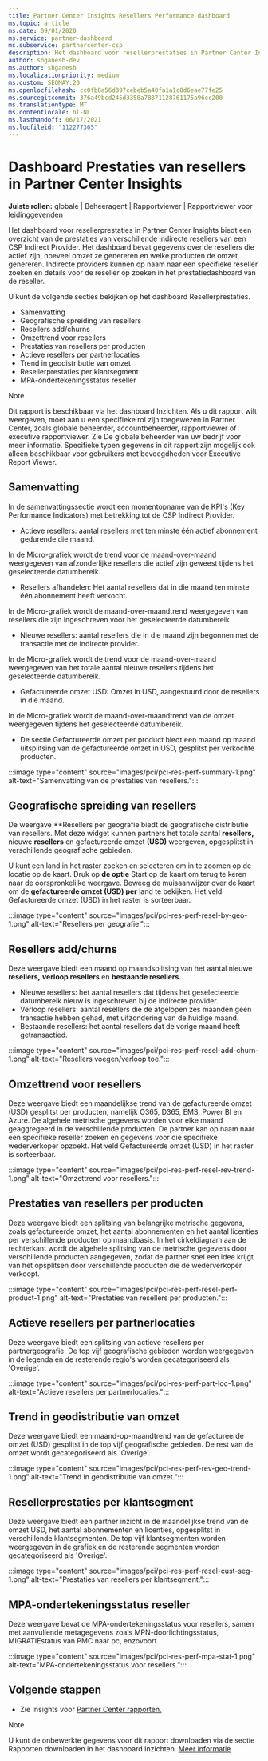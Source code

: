 ```yaml
---
title: Partner Center Insights Resellers Performance dashboard
ms.topic: article
ms.date: 09/01/2020
ms.service: partner-dashboard
ms.subservice: partnercenter-csp
description: Het dashboard voor resellerprestaties in Partner Center Insights biedt een overzicht van de prestaties van verschillende indirecte resellers van een CSP Indirect Provider.
author: shganesh-dev
ms.author: shganesh
ms.localizationpriority: medium
ms.custom: SEOMAY.20
ms.openlocfilehash: cc0fb8a56d397cebeb5a40fa1a1c8d6eae77fe25
ms.sourcegitcommit: 376a49bcd245d3358a78871128761175a96ec200
ms.translationtype: MT
ms.contentlocale: nl-NL
ms.lasthandoff: 06/17/2021
ms.locfileid: "112277365"
---
```

# <a name="reseller-performance-dashboard-in-partner-center-insights"></a>Dashboard Prestaties van resellers in Partner Center Insights

**Juiste rollen:** globale | Beheeragent | Rapportviewer | Rapportviewer voor leidinggevenden

Het dashboard voor resellerprestaties in Partner Center Insights biedt een overzicht van de prestaties van verschillende indirecte resellers van een CSP Indirect Provider. Het dashboard bevat gegevens over de resellers die actief zijn, hoeveel omzet ze genereren en welke producten de omzet genereren. Indirecte providers kunnen op naam naar een specifieke reseller zoeken en details voor de reseller op zoeken in het prestatiedashboard van de reseller.

U kunt de volgende secties bekijken op het dashboard Resellerprestaties.

- Samenvatting
- Geografische spreiding van resellers
- Resellers add/churns 
- Omzettrend voor resellers 
- Prestaties van resellers per producten
- Actieve resellers per partnerlocaties
- Trend in geodistributie van omzet
- Resellerprestaties per klantsegment
- MPA-ondertekeningsstatus reseller

 > [!NOTE]
 > Dit rapport is beschikbaar via het dashboard Inzichten. Als u dit rapport wilt weergeven, moet aan u een specifieke rol zijn toegewezen in Partner Center, zoals globale beheerder, accountbeheerder, rapportviewer of executive rapportviewer. Zie De globale beheerder van uw bedrijf voor meer informatie. Specifieke typen gegevens in dit rapport zijn mogelijk ook alleen beschikbaar voor gebruikers met bevoegdheden voor Executive Report Viewer.

## <a name="summary"></a>Samenvatting

In de samenvattingssectie wordt een momentopname van de KPI's (Key Performance Indicators) met betrekking tot de CSP Indirect Provider.

- Actieve resellers: aantal resellers met ten minste één actief abonnement gedurende die maand.

In de Micro-grafiek wordt de trend voor de maand-over-maand weergegeven van afzonderlijke resellers die actief zijn geweest tijdens het geselecteerde datumbereik.

- Resellers afhandelen: Het aantal resellers dat in die maand ten minste één abonnement heeft verkocht. 

In de Micro-grafiek wordt de maand-over-maandtrend weergegeven van resellers die zijn ingeschreven voor het geselecteerde datumbereik.

- Nieuwe resellers: aantal resellers die in die maand zijn begonnen met de transactie met de indirecte provider. 

In de Micro-grafiek wordt de trend voor de maand-over-maand weergegeven van het totale aantal nieuwe resellers tijdens het geselecteerde datumbereik.

- Gefactureerde omzet USD: Omzet in USD, aangestuurd door de resellers in die maand. 

In de Micro-grafiek wordt de maand-over-maandtrend van de omzet weergegeven tijdens het geselecteerde datumbereik.

- De sectie Gefactureerde omzet per product biedt een maand op maand uitsplitsing van de gefactureerde omzet in USD, gesplitst per verkochte producten. 

:::image type="content" source="images/pci/pci-res-perf-summary-1.png" alt-text="Samenvatting van de prestaties van resellers.":::

## <a name="geographical-spread-of-resellers"></a>Geografische spreiding van resellers

De weergave **Resellers per geografie biedt de geografische distributie van resellers. Met deze widget kunnen partners het totale aantal **resellers,** nieuwe **resellers** en gefactureerde omzet **(USD)** weergeven, opgesplitst in verschillende geografische gebieden.

U kunt een land in het raster zoeken en selecteren om in te zoomen op de locatie op de kaart. Druk op **de optie** Start op de kaart om terug te keren naar de oorspronkelijke weergave. Beweeg de muisaanwijzer over de kaart om de **gefactureerde omzet (USD) per** land te bekijken. Het veld Gefactureerde omzet (USD) in het raster is sorteerbaar.

:::image type="content" source="images/pci/pci-res-perf-resel-by-geo-1.png" alt-text="Resellers per geografie.":::

## <a name="resellers-addchurns"></a>Resellers add/churns

Deze weergave biedt een maand op maandsplitsing van het aantal nieuwe **resellers,** **verloop resellers** en **bestaande resellers.** 

- Nieuwe resellers: het aantal resellers dat tijdens het geselecteerde datumbereik nieuw is ingeschreven bij de indirecte provider.
- Verloop resellers: aantal resellers die de afgelopen zes maanden geen transactie hebben gehad, met uitzondering van de huidige maand.
- Bestaande resellers: het aantal resellers dat de vorige maand heeft getransactied.

:::image type="content" source="images/pci/pci-res-perf-resel-add-churn-1.png" alt-text="Resellers voegen/verloop toe.":::

## <a name="resellers-revenue-trend"></a>Omzettrend voor resellers 

Deze weergave biedt een maandelijkse trend van de gefactureerde omzet (USD) gesplitst per producten, namelijk O365, D365, EMS, Power BI en Azure. De algehele metrische gegevens worden voor elke maand geaggregeerd in de verschillende producten. De partner kan op naam naar een specifieke reseller zoeken en gegevens voor die specifieke wederverkoper opzoekt. Het veld Gefactureerde omzet (USD) in het raster is sorteerbaar.

:::image type="content" source="images/pci/pci-res-perf-resel-rev-trend-1.png" alt-text="Omzettrend voor resellers.":::

## <a name="reseller-performance-by-products"></a>Prestaties van resellers per producten

Deze weergave biedt een splitsing van belangrijke metrische gegevens, zoals gefactureerde omzet, het aantal abonnementen en het aantal licenties per verschillende producten op maandbasis. In het cirkeldiagram aan de rechterkant wordt de algehele splitsing van de metrische gegevens door verschillende producten aangegeven, zodat de partner snel een idee krijgt van het opsplitsen door verschillende producten die de wederverkoper verkoopt.

:::image type="content" source="images/pci/pci-res-perf-resel-perf-product-1.png" alt-text="Prestaties van resellers per producten.":::

## <a name="active-resellers-by-partner-locations"></a>Actieve resellers per partnerlocaties

Deze weergave biedt een splitsing van actieve resellers per partnergeografie. De top vijf geografische gebieden worden weergegeven in de legenda en de resterende regio's worden gecategoriseerd als 'Overige'.

:::image type="content" source="images/pci/pci-res-perf-part-loc-1.png" alt-text="Actieve resellers per partnerlocaties.":::

## <a name="revenue-geo-distribution-trend"></a>Trend in geodistributie van omzet

Deze weergave biedt een maand-op-maandtrend van de gefactureerde omzet (USD) gesplitst in de top vijf geografische gebieden.  De rest van de omzet wordt gecategoriseerd als 'Overige'.

:::image type="content" source="images/pci/pci-res-perf-rev-geo-trend-1.png" alt-text="Trend in geodistributie van omzet.":::

## <a name="reseller-performance-by-customer-segment"></a>Resellerprestaties per klantsegment

Deze weergave biedt een partner inzicht in de maandelijkse trend van de omzet USD, het aantal abonnementen en licenties, opgesplitst in verschillende klantsegmenten. De top vijf klantsegmenten worden weergegeven in de grafiek en de resterende segmenten worden gecategoriseerd als 'Overige'.

:::image type="content" source="images/pci/pci-res-perf-resel-cust-seg-1.png" alt-text="Prestaties van resellers per klantsegment.":::

## <a name="reseller-mpa-signing-status"></a>MPA-ondertekeningsstatus reseller

Deze weergave bevat de MPA-ondertekeningsstatus voor resellers, samen met aanvullende metagegevens zoals MPN-doorlichtingsstatus, MIGRATIEstatus van PMC naar pc, enzovoort.

:::image type="content" source="images/pci/pci-res-perf-mpa-stat-1.png" alt-text="MPA-ondertekeningsstatus voor resellers.":::

## <a name="next-steps"></a>Volgende stappen

- Zie Insights voor [Partner Center rapporten.](partner-center-insights.md)

>[!NOTE] 
> U kunt de onbewerkte gegevens voor dit rapport downloaden via de sectie Rapporten downloaden in het dashboard Inzichten. [Meer informatie](pci-download-reports.md) 
